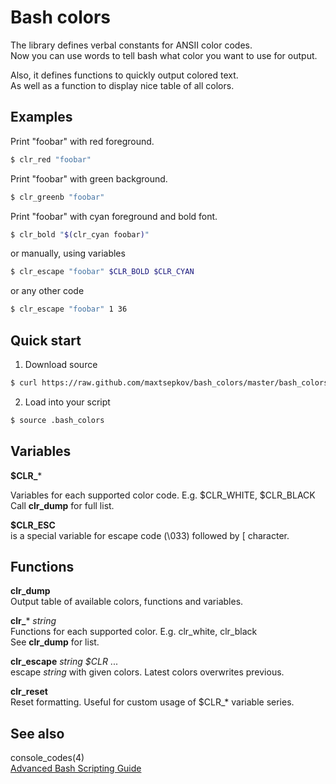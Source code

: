 Bash colors
===========

The library defines verbal constants for ANSII color codes.  
Now you can use words to tell bash what color you want to use for output.

Also, it defines functions to quickly output colored text.  
As well as a function to display nice table of all colors.


Examples
--------

Print "foobar" with red foreground.  
```sh
$ clr_red "foobar"
```

Print "foobar" with green background.  
```sh
$ clr_greenb "foobar"
```

Print "foobar" with cyan foreground and bold font.  
```sh
$ clr_bold "$(clr_cyan foobar)"
```

or manually, using variables  
```sh
$ clr_escape "foobar" $CLR_BOLD $CLR_CYAN
```

or any other code  
```sh
$ clr_escape "foobar" 1 36
```


Quick start
------------

1. Download source  
```sh
$ curl https://raw.github.com/maxtsepkov/bash_colors/master/bash_colors.sh > .bash_colors
```

2. Load into your script
```sh
$ source .bash_colors
```


Variables
---------

**$CLR_***  
  
Variables for each supported color code. E.g. $CLR_WHITE, $CLR_BLACK  
Call **clr_dump** for full list.

**$CLR_ESC**  
is a special variable for escape code (\033) followed by [ character.


Functions
---------

**clr_dump**  
Output table of available colors, functions and variables.

**clr_*** _string_  
Functions for each supported color. E.g. clr_white, clr_black  
See **clr_dump** for list.

**clr_escape** _string_ _$CLR_ ...  
escape _string_ with given colors. Latest colors overwrites previous.

**clr_reset**  
Reset formatting. Useful for custom usage of $CLR_* variable series.


See also
--------

console_codes(4)  
[Advanced Bash Scripting Guide](http://tldp.org/LDP/abs/html/colorizing.html)
